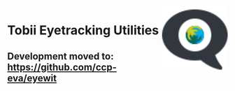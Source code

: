 <img align="right" width="150" src="assets/logo.svg">

# Tobii Eyetracking Utilities

## Development moved to: https://github.com/ccp-eva/eyewit

